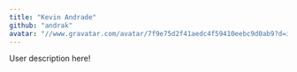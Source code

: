 ```yaml
---
title: "Kevin Andrade"
github: "andrak"
avatar: "//www.gravatar.com/avatar/7f9e75d2f41aedc4f59410eebc9d0ab9?d=identicon"
---
```


User description here!
